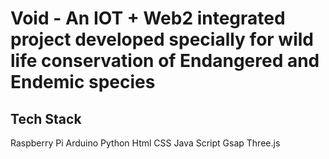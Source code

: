 # Void - An IOT + Web2 integrated project developed specially for wild life conservation of Endangered and Endemic species
## Tech Stack
Raspberry Pi
Arduino
Python
Html
CSS
Java Script
Gsap
Three.js

